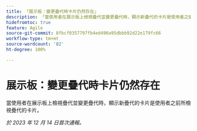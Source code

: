```yaml
---
title: 「展示板：變更疊代時卡片仍然存在」
description: 「當使用者在展示板上檢視疊代並變更疊代時，顯示新疊代的卡片是使用者之前所檢視疊代的卡片。」
hidefromtoc: true
feature: Agile
source-git-commit: 8fbcf0357797fb4ed490a95dbbb92d22e179fc66
workflow-type: tm+mt
source-wordcount: '82'
ht-degree: 100%

---
```



# 展示板：變更疊代時卡片仍然存在

<!--

>[!NOTE]
>
>This issue was fixed on January 18, 2024.

-->

當使用者在展示板上檢視疊代並變更疊代時，顯示新疊代的卡片是使用者之前所檢視疊代的卡片。

_於 2023 年 12 月 14 日首次通報。_
